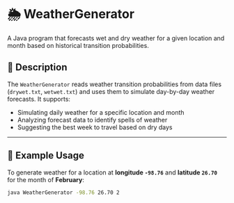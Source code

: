 # 🌦️ WeatherGenerator

A Java program that forecasts wet and dry weather for a given location and month based on historical transition probabilities.

## 📌 Description

The `WeatherGenerator` reads weather transition probabilities from data files (`drywet.txt`, `wetwet.txt`) and uses them to simulate day-by-day weather forecasts. It supports:
- Simulating daily weather for a specific location and month
- Analyzing forecast data to identify spells of weather
- Suggesting the best week to travel based on dry days

---

## 🧪 Example Usage

To generate weather for a location at **longitude `-98.76`** and **latitude `26.70`** for the month of **February**:

```bash
java WeatherGenerator -98.76 26.70 2
